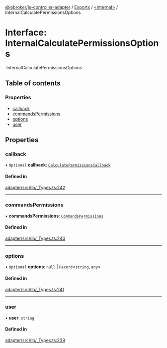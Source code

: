 [@iobroker/js-controller-adapter](../README.md) / [Exports](../modules.md) / [<internal\>](../modules/internal_.md) / InternalCalculatePermissionsOptions

# Interface: InternalCalculatePermissionsOptions

[<internal>](../modules/internal_.md).InternalCalculatePermissionsOptions

## Table of contents

### Properties

- [callback](internal_.InternalCalculatePermissionsOptions.md#callback)
- [commandsPermissions](internal_.InternalCalculatePermissionsOptions.md#commandspermissions)
- [options](internal_.InternalCalculatePermissionsOptions.md#options)
- [user](internal_.InternalCalculatePermissionsOptions.md#user)

## Properties

### callback

• `Optional` **callback**: [`CalculatePermissionsCallback`](../modules/internal_.md#calculatepermissionscallback)

#### Defined in

[adapter/src/lib/_Types.ts:242](https://github.com/ioBroker/ioBroker.js-controller/blob/0b3c6e0e/packages/adapter/src/lib/_Types.ts#L242)

___

### commandsPermissions

• **commandsPermissions**: [`CommandsPermissions`](../modules/internal_.md#commandspermissions)

#### Defined in

[adapter/src/lib/_Types.ts:240](https://github.com/ioBroker/ioBroker.js-controller/blob/0b3c6e0e/packages/adapter/src/lib/_Types.ts#L240)

___

### options

• `Optional` **options**: ``null`` \| `Record`<`string`, `any`\>

#### Defined in

[adapter/src/lib/_Types.ts:241](https://github.com/ioBroker/ioBroker.js-controller/blob/0b3c6e0e/packages/adapter/src/lib/_Types.ts#L241)

___

### user

• **user**: `string`

#### Defined in

[adapter/src/lib/_Types.ts:239](https://github.com/ioBroker/ioBroker.js-controller/blob/0b3c6e0e/packages/adapter/src/lib/_Types.ts#L239)
